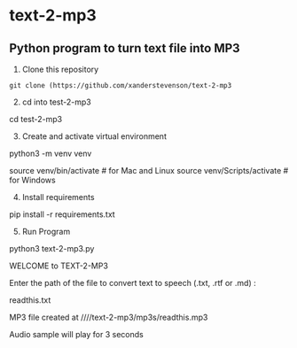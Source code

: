 # text-2-mp3

## Python program to turn text file into MP3


1. Clone this repository
```
git clone (https://github.com/xanderstevenson/text-2-mp3
```

2. cd into test-2-mp3

cd test-2-mp3


3. Create and activate virtual environment

python3 -m venv venv

source venv/bin/activate # for Mac and Linux
source venv/Scripts/activate # for Windows


4. Install requirements

pip install -r requirements.txt


5. Run Program

python3 text-2-mp3.py


WELCOME to TEXT-2-MP3

Enter the path of the file to convert text to speech (.txt, .rtf or .md)
:

readthis.txt


MP3 file created at ////text-2-mp3/mp3s/readthis.mp3


Audio sample will play for 3 seconds

